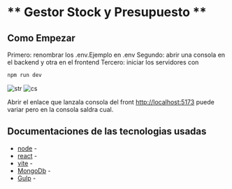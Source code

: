 # ** Gestor Stock y Presupuesto **

## Como Empezar
Primero: renombrar los .env.Ejemplo en .env
Segundo: abrir una consola en el backend y otra en el frontend
Tercero: iniciar los servidores con

```bash
npm run dev
```
![str](https://user-images.githubusercontent.com/85300818/202708373-8018bf60-4c01-4b40-b4e2-c8d37d09963e.png)
![cs](https://user-images.githubusercontent.com/85300818/202708382-acada04c-b3af-4921-b7c2-79d5e6394ac2.png)

Abrir el enlace que lanzala consola del front [http://localhost:5173](http://localhost:5173) puede variar pero en la consola saldra cual.





## Documentaciones de las tecnologias usadas
- [node](https://nodejs.org/en/docs/) -
- [react](https://reactjs.org/docs/getting-started.html) -
- [vite](https://vitejs.dev) - 
- [MongoDb](https://www.mongodb.com) - 
- [Gulp](https://gulpjs.com/docs/en/getting-started/quick-start) - 

